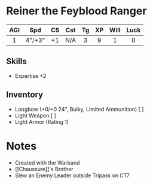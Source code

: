 # Reiner the Feyblood Ranger
 
| AGI |  Spd   | CS  | Cst | Tg  | XP  | Will | Luck |
|:---:|:------:|:---:|:---:|:---:|:---:| :---:| :---:|
|  1  | 4"/+3" | +1  | N/A |  3  |  9  | 1    | 0    |
## Skills
- Expertise +2
## Inventory
- Longbow (+0/+0 24", Bulky, Limited Ammunition) [ ]
- Light Weapon [ ]
- Light Armor (Rating 1)
# Notes
- Created with the Warband
- [[Chaussure]]'s Brother
- Slew an Enemy Leader outside Tripass on CT7